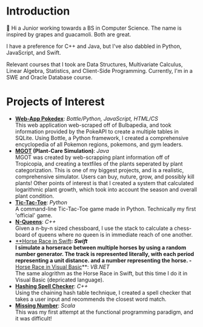 # Introduction
👋 Hi a Junior working towards a BS in Computer Science. The name is inspired by grapes and guacamoli. Both are great.

I have a preference for C++ and Java, but I've also dabbled in Python, JavaScript, and Swift. 

Relevant courses that I took are Data Structures, Multivariate Calculus, Linear Algebra, Statistics, and Client-Side Programming. Currently, I'm in a SWE and Oracle Database course.

# Projects of Interest
- **[Web-App Pokedex](https://github.com/grapemoli/PokeDex)**: *Bottle/Python, JavaScript, HTML/CS*
<br>This web application web-scraped off of Bulbapedia, and took information provided by the PokeAPI to create a multiple tables in SQLite. Using Bottle, a Python framework, I created a comprehensive encyclopedia of all Pokemon regions, pokemons, and gym leaders.
- **[MGOT](https://github.com/grapemoli/MGOT) (Plant-Care Simulation)**: *Java*
<br>MGOT was created by web-scrapping plant information off of Tropicopia, and creating a textfiles of the plants seperated by plant categorization. This is one of my biggest projects, and is a realistic, comprehensive  simulator. Users can buy, nuture, grow, and possibly kill plants! Other points of interest is that I created a system that calculated logarithmic plant growth, which took into account the season and overall plant condition. 
- **[Tic-Tac-Toe](https://github.com/grapemoli/Tic-Tac-Toe)**: *Python*
<br>A command-line Tic-Tac-Toe game made in Python. Technically my first 'official' game.
- **[N-Queens](https://github.com/grapemoli/NQueens)**: *C++*
<br>Given a n-by-n sized chessboard, I use the stack to calculate a chess-board of queens where no queen is in immediate reach of one another. 
- [**Horse Race in Swift](https://github.com/grapemoli/horseRaceSwift)**: *Swift*
<br>I simulate a horserace between multiple horses by using a random number generator. The track is represented literally, with each period representing a unit distance. and a number representing the horse. 
-** [Horse Race in Visual Basic](https://github.com/grapemoli/horseRaceVB)**: *VB.NET*
<br>The same alogrithm as the Horse Race in Swift, but this time I do it in Visual Basic (depricated language). 
- **[Hashing Spell Checker](https://github.com/grapemoli/spellChecker)**: *C++*
<br>Using the chaining hash table technique, I created a spell checker that takes a user input and recommends the closest word match. 
- **[Missing Number](https://github.com/grapemoli/missingNumber)**: *Scala*
<br>This was my first attempt at the functional programming paradigm, and it was difficult!
